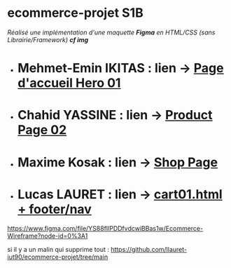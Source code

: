 # ecommerce-projet S1B
*Réalisé une implémentation d'une maquette **Figma** en HTML/CSS (sans Librairie/Framework) **cf img***


* # Mehmet-Emin IKITAS : lien -> [Page d'accueil Hero 01](https://gameloft-90.github.io/ecommerce-projet/Ecommerce.html)

* # Chahid YASSINE : lien -> [Product Page 02]()

* # Maxime Kosak : lien -> [Shop Page](https://gameloft-90.github.io/ecommerce-projet/page_html.html)  
  
* # Lucas LAURET : lien -> [cart01.html + footer/nav](https://gameloft-90.github.io/ecommerce-projet/cart01.html)
   
https://www.figma.com/file/YS88fIlPDDfvdcwiBBas1w/Ecommerce-Wireframe?node-id=0%3A1




si il y a un malin qui supprime tout : https://github.com/llauret-iut90/ecommerce-projet/tree/main
